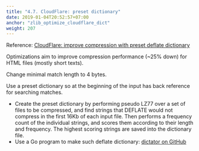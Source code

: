 ```yaml
---
title: "4.7. CloudFlare: preset dictionary"
date: 2019-01-04T20:52:57+07:00
anchor: "zlib_optimize_cloudflare_dict"
weight: 207
---
```


Reference: [CloudFlare: improve compression with preset deflate dictionary](https://blog.cloudflare.com/improving-compression-with-preset-deflate-dictionary/)

Optimizations aim to improve compression performance (~25% down) for HTML files (mostly <bold>short texts</bold>).

Change minimal match length to <bold>4 bytes</bold>.

Use a <bold>preset dictionary</bold> so at the beginning of the input has back reference for searching matches.

* Create the preset dictionary by performing pseudo LZ77 over a set of files to be compressed, and find strings that DEFLATE would not compress in the first 16Kb of each input file. Then performs a frequency count of the individual strings, and scores them according to their length and frequency. The highest scoring strings are saved into the dictionary file.
* Use a Go program to make such deflate dictionary: [dictator on GitHub](https://github.com/vkrasnov/dictator)
